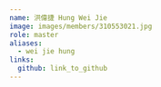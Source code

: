 ```yaml
---
name: 洪偉捷 Hung Wei Jie 
image: images/members/310553021.jpg 
role: master
aliases:
  - wei jie hung
links:
  github: link_to_github 
---
```

